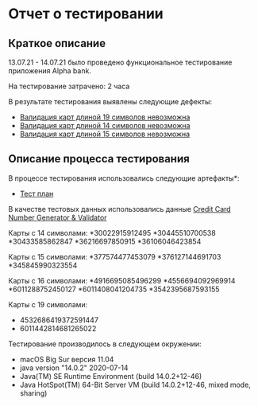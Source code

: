 # Отчет о тестировании <Alpha bank>

## Краткое описание

13.07.21 - 14.07.21 было проведено функциональное тестирование приложения Alpha bank.

На тестирование затрачено: 2 часа

В результате тестирования выявлены следующие дефекты:
  * [Валидация карт длиной 19 символов невозможна](https://github.com/krich13/credit-card-validation/issues/3)
  * [Валидация карт длиной 14 символов невозможна](https://github.com/krich13/credit-card-validation/issues/2)
  * [Валидация карт длиной 15 символов невозможна](https://github.com/krich13/credit-card-validation/issues/1)
  
## Описание процесса тестирования

В процессе тестирования использовались следующие артефакты*:
* [Тест план](https://docs.google.com/spreadsheets/d/18fabAiNqcZYwD45535bQ77E75rtLXERXDK5M0jJLUWg/edit#gid=0)

В качестве тестовых данных использовались данные [Credit Card Number Generator & Validator](https://www.freeformatter.com/credit-card-number-generator-validator.html)

Карты с 14 символами:
*30022915912495
*30445510700538
*30433585862847
*36216697850915
*36106046423854

Карты с 15 символами:
*377574477453079
*376127144691703
*345845990323554
 
Карты с 16 символами:
*4916695085496299
*4556694092969914
*6011288752450127
*6011408041204735
*3542395687593155
 
Карты с 19 символами:
* 4532686419372591447
* 6011442814681265022

Тестирование производилось в следующем окружении:
* macOS Big Sur версия 11.04
* java version "14.0.2" 2020-07-14
* Java(TM) SE Runtime Environment (build 14.0.2+12-46)
* Java HotSpot(TM) 64-Bit Server VM (build 14.0.2+12-46, mixed mode, sharing)
